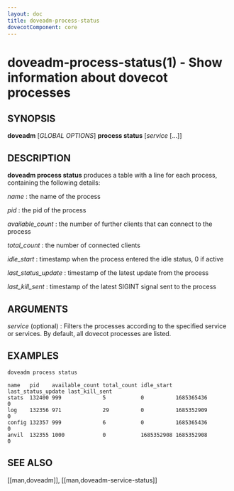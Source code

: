 ```yaml
---
layout: doc
title: doveadm-process-status
dovecotComponent: core
---
```


# doveadm-process-status(1) - Show information about dovecot processes

## SYNOPSIS

**doveadm** [*GLOBAL OPTIONS*] **process status** [*service* [...]]

## DESCRIPTION

**doveadm process status** produces a table with a line for each process,
containing the following details:

*name*
:   the name of the process

*pid*
:   the pid of the process

*available_count*
:   the number of further clients that can connect to the process

*total_count*
:   the number of connected clients

*idle_start*
:   timestamp when the process entered the idle status, 0 if active

*last_status_update*
:   timestamp of the latest update from the process

*last_kill_sent*
:   timestamp of the latest SIGINT signal sent to the process

<!-- @include: include/global-options-formatter.inc -->

## ARGUMENTS

*service* (optional)
:   Filters the processes according to the specified service or services.
    By default, all dovecot processes are listed.

## EXAMPLES

```sh
doveadm process status
```
```
name   pid    available_count total_count idle_start last_status_update last_kill_sent
stats  132400 999             5           0          1685365436         0
log    132356 971             29          0          1685352909         0
config 132357 999             6           0          1685365436         0
anvil  132355 1000            0           1685352908 1685352908         0
```

<!-- @include: include/reporting-bugs.inc -->

## SEE ALSO

[[man,doveadm]], [[man,doveadm-service-status]]
